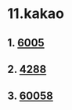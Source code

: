 # 11.kakao
## 1. [6005](https://programmers.co.kr/learn/courses/30/lessons/60057)
## 2. [4288](https://programmers.co.kr/learn/courses/30/lessons/42888)
## 3. [60058](https://programmers.co.kr/learn/courses/30/lessons/60058)
